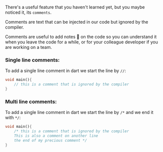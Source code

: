 There's a useful feature that you haven't learned yet, but you maybe noticed it, its `comments`.

Comments are text that can be injected in our code but ignored by the compiler.

Comments are useful to add notes 📝 on the code so you can understand it when you leave the code for a while, or for your colleague developer if you are working on a team.

### Single line comments:

To add a single line comment in dart we start the line by `//`:

```dart
void main(){
    // this is a comment that is ignored by the compiler
}
```

### Multi line comments:

To add a single line comment in dart we start the line by `/*` and we end it with `*/`:

```dart
void main(){
    /* this is a comment that is ignored by the compiler
    This is also a comment on another line
    the end of my precious comment */
}
```
